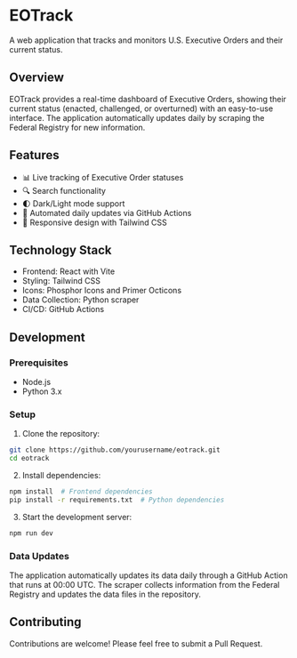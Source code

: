 # EOTrack

A web application that tracks and monitors U.S. Executive Orders and their current status.

## Overview

EOTrack provides a real-time dashboard of Executive Orders, showing their current status (enacted, challenged, or overturned) with an easy-to-use interface. The application automatically updates daily by scraping the Federal Registry for new information.

## Features

- 📊 Live tracking of Executive Order statuses
- 🔍 Search functionality
- 🌓 Dark/Light mode support
- 🤖 Automated daily updates via GitHub Actions
- 📱 Responsive design with Tailwind CSS

## Technology Stack

- Frontend: React with Vite
- Styling: Tailwind CSS
- Icons: Phosphor Icons and Primer Octicons
- Data Collection: Python scraper
- CI/CD: GitHub Actions

## Development

### Prerequisites

- Node.js
- Python 3.x

### Setup

1. Clone the repository:
```bash
git clone https://github.com/yourusername/eotrack.git
cd eotrack
```

2. Install dependencies:
```bash
npm install  # Frontend dependencies
pip install -r requirements.txt  # Python dependencies
```

3. Start the development server:
```bash
npm run dev
```

### Data Updates

The application automatically updates its data daily through a GitHub Action that runs at 00:00 UTC. The scraper collects information from the Federal Registry and updates the data files in the repository.

## Contributing

Contributions are welcome! Please feel free to submit a Pull Request.